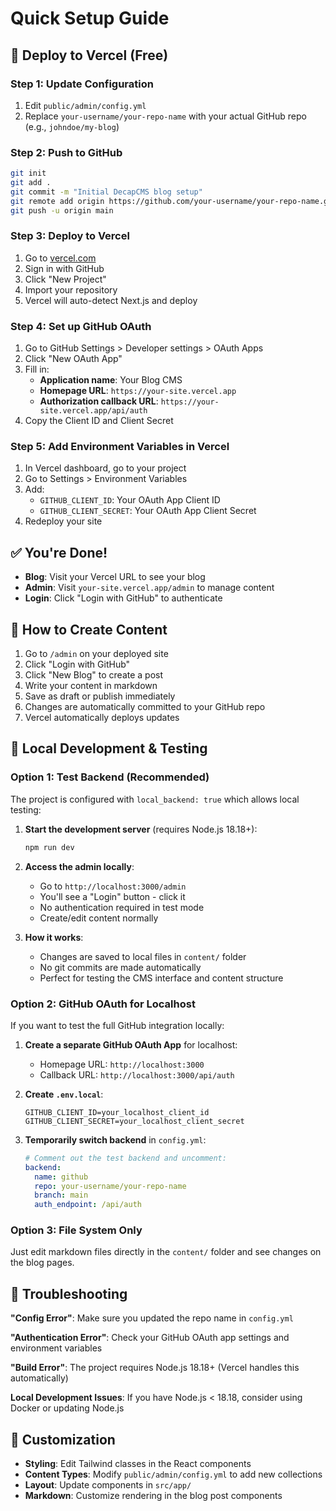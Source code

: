 # Quick Setup Guide

## 🚀 Deploy to Vercel (Free)

### Step 1: Update Configuration
1. Edit `public/admin/config.yml`
2. Replace `your-username/your-repo-name` with your actual GitHub repo (e.g., `johndoe/my-blog`)

### Step 2: Push to GitHub
```bash
git init
git add .
git commit -m "Initial DecapCMS blog setup"
git remote add origin https://github.com/your-username/your-repo-name.git
git push -u origin main
```

### Step 3: Deploy to Vercel
1. Go to [vercel.com](https://vercel.com)
2. Sign in with GitHub
3. Click "New Project"
4. Import your repository
5. Vercel will auto-detect Next.js and deploy

### Step 4: Set up GitHub OAuth
1. Go to GitHub Settings > Developer settings > OAuth Apps
2. Click "New OAuth App"
3. Fill in:
   - **Application name**: Your Blog CMS
   - **Homepage URL**: `https://your-site.vercel.app`
   - **Authorization callback URL**: `https://your-site.vercel.app/api/auth`
4. Copy the Client ID and Client Secret

### Step 5: Add Environment Variables in Vercel
1. In Vercel dashboard, go to your project
2. Go to Settings > Environment Variables
3. Add:
   - `GITHUB_CLIENT_ID`: Your OAuth App Client ID
   - `GITHUB_CLIENT_SECRET`: Your OAuth App Client Secret
4. Redeploy your site

## ✅ You're Done!

- **Blog**: Visit your Vercel URL to see your blog
- **Admin**: Visit `your-site.vercel.app/admin` to manage content
- **Login**: Click "Login with GitHub" to authenticate

## 📝 How to Create Content

1. Go to `/admin` on your deployed site
2. Click "Login with GitHub"
3. Click "New Blog" to create a post
4. Write your content in markdown
5. Save as draft or publish immediately
6. Changes are automatically committed to your GitHub repo
7. Vercel automatically deploys updates

## 🧪 Local Development & Testing

### Option 1: Test Backend (Recommended)
The project is configured with `local_backend: true` which allows local testing:

1. **Start the development server** (requires Node.js 18.18+):
   ```bash
   npm run dev
   ```

2. **Access the admin locally**:
   - Go to `http://localhost:3000/admin`
   - You'll see a "Login" button - click it
   - No authentication required in test mode
   - Create/edit content normally

3. **How it works**:
   - Changes are saved to local files in `content/` folder
   - No git commits are made automatically
   - Perfect for testing the CMS interface and content structure

### Option 2: GitHub OAuth for Localhost
If you want to test the full GitHub integration locally:

1. **Create a separate GitHub OAuth App** for localhost:
   - Homepage URL: `http://localhost:3000`
   - Callback URL: `http://localhost:3000/api/auth`

2. **Create `.env.local`**:
   ```env
   GITHUB_CLIENT_ID=your_localhost_client_id
   GITHUB_CLIENT_SECRET=your_localhost_client_secret
   ```

3. **Temporarily switch backend** in `config.yml`:
   ```yaml
   # Comment out the test backend and uncomment:
   backend:
     name: github
     repo: your-username/your-repo-name
     branch: main
     auth_endpoint: /api/auth
   ```

### Option 3: File System Only
Just edit markdown files directly in the `content/` folder and see changes on the blog pages.

## 🔧 Troubleshooting

**"Config Error"**: Make sure you updated the repo name in `config.yml`

**"Authentication Error"**: Check your GitHub OAuth app settings and environment variables

**"Build Error"**: The project requires Node.js 18.18+ (Vercel handles this automatically)

**Local Development Issues**: If you have Node.js < 18.18, consider using Docker or updating Node.js

## 🎨 Customization

- **Styling**: Edit Tailwind classes in the React components
- **Content Types**: Modify `public/admin/config.yml` to add new collections
- **Layout**: Update components in `src/app/`
- **Markdown**: Customize rendering in the blog post components
